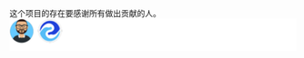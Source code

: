 这个项目的存在要感谢所有做出贡献的人。
[![contributors](/contributors/contributors.svg)](https://github.com/hzpt-inet-club/english-note/graphs/contributors)
